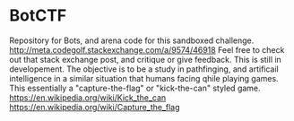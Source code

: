 # BotCTF
Repository for Bots, and arena code for this sandboxed challenge. http://meta.codegolf.stackexchange.com/a/9574/46918
Feel free to check out that stack exchange post, and critique or give feedback. This is still in developement. The objective is to be a study in pathfinging,
and artificail intelligence in a similar situation that humans facing qhile playing games. This essentially a "capture-the-flag" or "kick-the-can" styled game. 
https://en.wikipedia.org/wiki/Kick_the_can
https://en.wikipedia.org/wiki/Capture_the_flag
